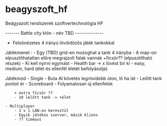 # beagyszoft_hf
Beágyazott rendszerek szoftvertechnológia HF

 ------- Battle city klón - név TBD --------------
 
 - Felsőnézetes 4 irányú lövöldözős játék tankokkal
 
 Játékmenet :
	- Egy (TBD) grid-en mozoghat a tank 4 irányba
	- A map-on elpusztíthatatlan előre megrajzolt falak vannak    +fícsör?? (elpusztítható részek)
	- Ki kell nyírni egymást
	- Health bar -> x lövést bír ki
	- easy, medium, hard (élet és ellenfél életét befolyásolja)
	
	
 Játékmód
	- Single
		- Buta AI követés legrövidebb úton, lő ha lát
		- Lelőtt tank pontot ér
		- Scoreboard
		- Folyamatosan új ellenfelek
		
		+ extra fícsör ??
		- 10 lelőtt tank -> +élet
	
	- Multiplayer
		- 1 v 1 LAN-on keresztül
		- Egyik játékos szerver, másik kliens
		- ?? timeout
